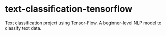 # text-classification-tensorflow
Text classification project using Tensor-Flow. A beginner-level NLP model to classify text data.
